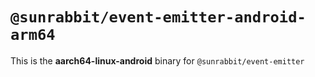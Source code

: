 # `@sunrabbit/event-emitter-android-arm64`

This is the **aarch64-linux-android** binary for `@sunrabbit/event-emitter`
